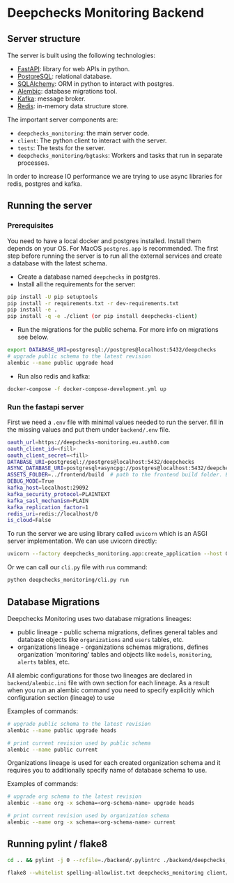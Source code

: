 <!--
  ~ ----------------------------------------------------------------------------
  ~ Copyright (C) 2021-2022 Deepchecks (https://www.deepchecks.com)
  ~
  ~ This file is part of Deepchecks.
  ~ Deepchecks is distributed under the terms of the GNU Affero General
  ~ Public License (version 3 or later).
  ~ You should have received a copy of the GNU Affero General Public License
  ~ along with Deepchecks.  If not, see <http://www.gnu.org/licenses/>.
  ~ ----------------------------------------------------------------------------
-->

# Deepchecks Monitoring Backend

## Server structure

The server is built using the following technologies: 
- [FastAPI](https://fastapi.tiangolo.com/): library for web APIs in python.
- [PostgreSQL](https://www.postgresql.org/): relational database.
- [SQLAlchemy](https://www.sqlalchemy.org/): ORM in python to interact with postgres.
- [Alembic](https://alembic.sqlalchemy.org/en/latest/): database migrations tool.
- [Kafka](https://kafka.apache.org/): message broker.
- [Redis](https://redis.io/): in-memory data structure store.

The important server components are:
- `deepchecks_monitoring`: the main server code.
- `client`: The python client to interact with the server.
- `tests`: The tests for the server.
- `deepchecks_monitoring/bgtasks`: Workers and tasks that run in separate processes.

In order to increase IO performance we are trying to use async libraries for redis, postgres and kafka.

## Running the server

### Prerequisites

You need to have a local docker and postgres installed. Install them depends on your OS. For MacOS `postgres.app` is recommended.
The first step before running the server is to run all the external services and create a database with the latest
schema.

- Create a database named `deepchecks` in postgres.
- Install all the requirements for the server:
```bash
pip install -U pip setuptools
pip install -r requirements.txt -r dev-requirements.txt
pip install -e .
pip install -q -e ./client (or pip install deepchecks-client)
```
- Run the migrations for the public schema. For more info on migrations see below.
```bash
export DATABASE_URI=postgresql://postgres@localhost:5432/deepchecks
# upgrade public schema to the latest revision
alembic --name public upgrade head
```
- Run also redis and kafka:
```bash
docker-compose -f docker-compose-development.yml up
```

### Run the fastapi server

First we need a `.env` file with minimal values needed to run the server. fill in the missing values and put them under
`backend/.env` file.

```bash
oauth_url=https://deepchecks-monitoring.eu.auth0.com
oauth_client_id=<fill>
oauth_client_secret=<fill>
DATABASE_URI=postgresql://postgres@localhost:5432/deepchecks
ASYNC_DATABASE_URI=postgresql+asyncpg://postgres@localhost:5432/deepchecks
ASSETS_FOLDER=../frontend/build  # path to the frontend build folder. Either build the frontend or delete this line.
DEBUG_MODE=True
kafka_host=localhost:29092
kafka_security_protocol=PLAINTEXT
kafka_sasl_mechanism=PLAIN
kafka_replication_factor=1
redis_uri=redis://localhost/0
is_cloud=False
```

To run the server we are using library called `uvicorn` which is an ASGI server implementation. 
We can use uvicorn directly:
```bash
uvicorn --factory deepchecks_monitoring.app:create_application --host 0.0.0.0 --workers 4 --log-level warning --proxy-headers --forwarded-allow-ips '*'
```
Or we can call our `cli.py` file with `run` command:
```bash
python deepchecks_monitoring/cli.py run
```

## Database Migrations

Deepchecks Monitoring uses two database migrations lineages:

+ public lineage - public schema migrations, defines general tables and database objects like `organizations` and `users` tables, etc.
+ organizations lineage - organizations schemas migrations, defines organization 'monitoring' tables and objects like `models`, `monitoring`, `alerts` tables, etc.


All alembic configurations for those two lineages are declared in `backend/alembic.ini` file with own section for each lineage. As a result when you run an alembic command you need to specify explicitly which configuration section (lineage) to use


Examples of commands:

```bash
# upgrade public schema to the latest revision
alembic --name public upgrade heads

# print current revision used by public schema
alembic --name public current
```


Organizations lineage is used for each created organization schema and it requires you to additionally specify name of database schema to use.


Examples of commands:

```bash
# upgrade org schema to the latest revision
alembic --name org -x schema=<org-schema-name> upgrade heads

# print current revision used by organization schema
alembic --name org -x schema=<org-schema-name> current
```

## Running pylint / flake8
```bash
cd .. && pylint -j 0 --rcfile=./backend/.pylintrc ./backend/deepchecks_monitoring
```

```bash
flake8 --whitelist spelling-allowlist.txt deepchecks_monitoring client/deepchecks_client --per-file-ignores="deepchecks_monitoring/utils/notebook_resources/*:E999 "
```